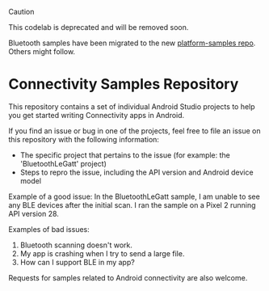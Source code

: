> [!CAUTION]
> This codelab is deprecated and will be removed soon.
> 
> Bluetooth samples have been migrated to the new
> [platform-samples repo](https://github.com/android/platform-samples/tree/main/samples/connectivity). Others might follow.

Connectivity Samples Repository
===============================

This repository contains a set of individual Android Studio projects to help you get started writing Connectivity apps in Android.

If you find an issue or bug in one of the projects, feel free to file an issue on this repository with the following information:
- The specific project that pertains to the issue (for example: the 'BluetoothLeGatt' project)
- Steps to repro the issue, including the API version and Android device model

Example of a good issue:
In the BluetoothLeGatt sample, I am unable to see any BLE devices after the initial scan. I ran the sample on a Pixel 2 running API version 28.

Examples of bad issues:
1. Bluetooth scanning doesn't work.
2. My app is crashing when I try to send a large file.
3. How can I support BLE in my app?

Requests for samples related to Android connectivity are also welcome.
